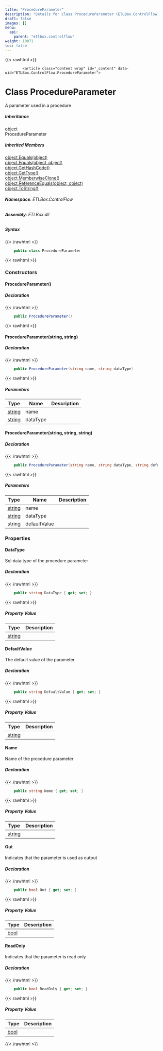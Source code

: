 ```yaml
---
title: "ProcedureParameter"
description: "Details for Class ProcedureParameter (ETLBox.ControlFlow)"
draft: false
images: []
menu:
  api:
    parent: "etlbox.controlflow"
weight: 10071
toc: false
---
```


{{< rawhtml >}}

            <article class="content wrap" id="_content" data-uid="ETLBox.ControlFlow.ProcedureParameter">
  <h1 id="ETLBox_ControlFlow_ProcedureParameter" data-uid="ETLBox.ControlFlow.ProcedureParameter" class="text-break">Class ProcedureParameter
</h1>
  <div class="markdown level0 summary"><p>A parameter used in a procedure</p>
</div>
  <div class="markdown level0 conceptual"></div>
  <div class="inheritance">
    <h5>Inheritance</h5>
    <div class="level0"><a class="xref" href="https://learn.microsoft.com/dotnet/api/system.object">object</a></div>
    <div class="level1"><span class="xref">ProcedureParameter</span></div>
  </div>
  <div class="inheritedMembers">
    <h5>Inherited Members</h5>
    <div>
      <a class="xref" href="https://learn.microsoft.com/dotnet/api/system.object.equals#system-object-equals(system-object)">object.Equals(object)</a>
    </div>
    <div>
      <a class="xref" href="https://learn.microsoft.com/dotnet/api/system.object.equals#system-object-equals(system-object-system-object)">object.Equals(object, object)</a>
    </div>
    <div>
      <a class="xref" href="https://learn.microsoft.com/dotnet/api/system.object.gethashcode">object.GetHashCode()</a>
    </div>
    <div>
      <a class="xref" href="https://learn.microsoft.com/dotnet/api/system.object.gettype">object.GetType()</a>
    </div>
    <div>
      <a class="xref" href="https://learn.microsoft.com/dotnet/api/system.object.memberwiseclone">object.MemberwiseClone()</a>
    </div>
    <div>
      <a class="xref" href="https://learn.microsoft.com/dotnet/api/system.object.referenceequals">object.ReferenceEquals(object, object)</a>
    </div>
    <div>
      <a class="xref" href="https://learn.microsoft.com/dotnet/api/system.object.tostring">object.ToString()</a>
    </div>
  </div>
<h6><strong>Namespace</strong>: ETLBox.ControlFlow</h6>
  <h6><strong>Assembly</strong>: ETLBox.dll</h6>
  <h5 id="ETLBox_ControlFlow_ProcedureParameter_syntax">Syntax</h5>
{{< /rawhtml >}}

```C#
    public class ProcedureParameter
```

{{< rawhtml >}}
  <h3 id="constructors">Constructors
</h3>
  <a id="ETLBox_ControlFlow_ProcedureParameter__ctor_" data-uid="ETLBox.ControlFlow.ProcedureParameter.#ctor*"></a>
  <h4 id="ETLBox_ControlFlow_ProcedureParameter__ctor" data-uid="ETLBox.ControlFlow.ProcedureParameter.#ctor">ProcedureParameter()</h4>
  <div class="markdown level1 summary"></div>
  <div class="markdown level1 conceptual"></div>
  <h5 class="declaration">Declaration</h5>
{{< /rawhtml >}}

```C#
    public ProcedureParameter()
```

{{< rawhtml >}}
  <a id="ETLBox_ControlFlow_ProcedureParameter__ctor_" data-uid="ETLBox.ControlFlow.ProcedureParameter.#ctor*"></a>
  <h4 id="ETLBox_ControlFlow_ProcedureParameter__ctor_System_String_System_String_" data-uid="ETLBox.ControlFlow.ProcedureParameter.#ctor(System.String,System.String)">ProcedureParameter(string, string)</h4>
  <div class="markdown level1 summary"></div>
  <div class="markdown level1 conceptual"></div>
  <h5 class="declaration">Declaration</h5>
{{< /rawhtml >}}

```C#
    public ProcedureParameter(string name, string dataType)
```

{{< rawhtml >}}
  <h5 class="parameters">Parameters</h5>
  <table class="table table-bordered table-condensed">
    <thead>
      <tr>
        <th>Type</th>
        <th>Name</th>
        <th>Description</th>
      </tr>
    </thead>
    <tbody>
      <tr>
        <td><a class="xref" href="https://learn.microsoft.com/dotnet/api/system.string">string</a></td>
        <td><span class="parametername">name</span></td>
        <td></td>
      </tr>
      <tr>
        <td><a class="xref" href="https://learn.microsoft.com/dotnet/api/system.string">string</a></td>
        <td><span class="parametername">dataType</span></td>
        <td></td>
      </tr>
    </tbody>
  </table>
  <a id="ETLBox_ControlFlow_ProcedureParameter__ctor_" data-uid="ETLBox.ControlFlow.ProcedureParameter.#ctor*"></a>
  <h4 id="ETLBox_ControlFlow_ProcedureParameter__ctor_System_String_System_String_System_String_" data-uid="ETLBox.ControlFlow.ProcedureParameter.#ctor(System.String,System.String,System.String)">ProcedureParameter(string, string, string)</h4>
  <div class="markdown level1 summary"></div>
  <div class="markdown level1 conceptual"></div>
  <h5 class="declaration">Declaration</h5>
{{< /rawhtml >}}

```C#
    public ProcedureParameter(string name, string dataType, string defaultValue)
```

{{< rawhtml >}}
  <h5 class="parameters">Parameters</h5>
  <table class="table table-bordered table-condensed">
    <thead>
      <tr>
        <th>Type</th>
        <th>Name</th>
        <th>Description</th>
      </tr>
    </thead>
    <tbody>
      <tr>
        <td><a class="xref" href="https://learn.microsoft.com/dotnet/api/system.string">string</a></td>
        <td><span class="parametername">name</span></td>
        <td></td>
      </tr>
      <tr>
        <td><a class="xref" href="https://learn.microsoft.com/dotnet/api/system.string">string</a></td>
        <td><span class="parametername">dataType</span></td>
        <td></td>
      </tr>
      <tr>
        <td><a class="xref" href="https://learn.microsoft.com/dotnet/api/system.string">string</a></td>
        <td><span class="parametername">defaultValue</span></td>
        <td></td>
      </tr>
    </tbody>
  </table>
  <h3 id="properties">Properties
</h3>
  <a id="ETLBox_ControlFlow_ProcedureParameter_DataType_" data-uid="ETLBox.ControlFlow.ProcedureParameter.DataType*"></a>
  <h4 id="ETLBox_ControlFlow_ProcedureParameter_DataType" data-uid="ETLBox.ControlFlow.ProcedureParameter.DataType">DataType</h4>
  <div class="markdown level1 summary"><p>Sql data type of the procedure parameter</p>
</div>
  <div class="markdown level1 conceptual"></div>
  <h5 class="declaration">Declaration</h5>
{{< /rawhtml >}}

```C#
    public string DataType { get; set; }
```

{{< rawhtml >}}
  <h5 class="propertyValue">Property Value</h5>
  <table class="table table-bordered table-condensed">
    <thead>
      <tr>
        <th>Type</th>
        <th>Description</th>
      </tr>
    </thead>
    <tbody>
      <tr>
        <td><a class="xref" href="https://learn.microsoft.com/dotnet/api/system.string">string</a></td>
        <td></td>
      </tr>
    </tbody>
  </table>
  <a id="ETLBox_ControlFlow_ProcedureParameter_DefaultValue_" data-uid="ETLBox.ControlFlow.ProcedureParameter.DefaultValue*"></a>
  <h4 id="ETLBox_ControlFlow_ProcedureParameter_DefaultValue" data-uid="ETLBox.ControlFlow.ProcedureParameter.DefaultValue">DefaultValue</h4>
  <div class="markdown level1 summary"><p>The default value of the parameter</p>
</div>
  <div class="markdown level1 conceptual"></div>
  <h5 class="declaration">Declaration</h5>
{{< /rawhtml >}}

```C#
    public string DefaultValue { get; set; }
```

{{< rawhtml >}}
  <h5 class="propertyValue">Property Value</h5>
  <table class="table table-bordered table-condensed">
    <thead>
      <tr>
        <th>Type</th>
        <th>Description</th>
      </tr>
    </thead>
    <tbody>
      <tr>
        <td><a class="xref" href="https://learn.microsoft.com/dotnet/api/system.string">string</a></td>
        <td></td>
      </tr>
    </tbody>
  </table>
  <a id="ETLBox_ControlFlow_ProcedureParameter_Name_" data-uid="ETLBox.ControlFlow.ProcedureParameter.Name*"></a>
  <h4 id="ETLBox_ControlFlow_ProcedureParameter_Name" data-uid="ETLBox.ControlFlow.ProcedureParameter.Name">Name</h4>
  <div class="markdown level1 summary"><p>Name of the procedure parameter</p>
</div>
  <div class="markdown level1 conceptual"></div>
  <h5 class="declaration">Declaration</h5>
{{< /rawhtml >}}

```C#
    public string Name { get; set; }
```

{{< rawhtml >}}
  <h5 class="propertyValue">Property Value</h5>
  <table class="table table-bordered table-condensed">
    <thead>
      <tr>
        <th>Type</th>
        <th>Description</th>
      </tr>
    </thead>
    <tbody>
      <tr>
        <td><a class="xref" href="https://learn.microsoft.com/dotnet/api/system.string">string</a></td>
        <td></td>
      </tr>
    </tbody>
  </table>
  <a id="ETLBox_ControlFlow_ProcedureParameter_Out_" data-uid="ETLBox.ControlFlow.ProcedureParameter.Out*"></a>
  <h4 id="ETLBox_ControlFlow_ProcedureParameter_Out" data-uid="ETLBox.ControlFlow.ProcedureParameter.Out">Out</h4>
  <div class="markdown level1 summary"><p>Indicates that the parameter is used as output</p>
</div>
  <div class="markdown level1 conceptual"></div>
  <h5 class="declaration">Declaration</h5>
{{< /rawhtml >}}

```C#
    public bool Out { get; set; }
```

{{< rawhtml >}}
  <h5 class="propertyValue">Property Value</h5>
  <table class="table table-bordered table-condensed">
    <thead>
      <tr>
        <th>Type</th>
        <th>Description</th>
      </tr>
    </thead>
    <tbody>
      <tr>
        <td><a class="xref" href="https://learn.microsoft.com/dotnet/api/system.boolean">bool</a></td>
        <td></td>
      </tr>
    </tbody>
  </table>
  <a id="ETLBox_ControlFlow_ProcedureParameter_ReadOnly_" data-uid="ETLBox.ControlFlow.ProcedureParameter.ReadOnly*"></a>
  <h4 id="ETLBox_ControlFlow_ProcedureParameter_ReadOnly" data-uid="ETLBox.ControlFlow.ProcedureParameter.ReadOnly">ReadOnly</h4>
  <div class="markdown level1 summary"><p>Indicates that the parameter is read only</p>
</div>
  <div class="markdown level1 conceptual"></div>
  <h5 class="declaration">Declaration</h5>
{{< /rawhtml >}}

```C#
    public bool ReadOnly { get; set; }
```

{{< rawhtml >}}
  <h5 class="propertyValue">Property Value</h5>
  <table class="table table-bordered table-condensed">
    <thead>
      <tr>
        <th>Type</th>
        <th>Description</th>
      </tr>
    </thead>
    <tbody>
      <tr>
        <td><a class="xref" href="https://learn.microsoft.com/dotnet/api/system.boolean">bool</a></td>
        <td></td>
      </tr>
    </tbody>
  </table>

{{< /rawhtml >}}

